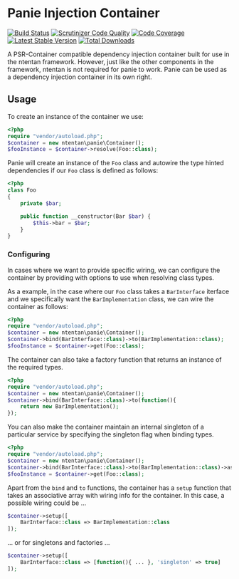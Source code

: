 Panie Injection Container
=========================
[![Build Status](https://travis-ci.org/ntentan/panie.svg)](https://travis-ci.org/ntentan/atiaa)
[![Scrutinizer Code Quality](https://scrutinizer-ci.com/g/ntentan/panie/badges/quality-score.png?b=master)](https://scrutinizer-ci.com/g/ntentan/panie/?branch=master)
[![Code Coverage](https://scrutinizer-ci.com/g/ntentan/panie/badges/coverage.png?b=master)](https://scrutinizer-ci.com/g/ntentan/panie/?branch=master)
[![Latest Stable Version](https://poser.pugx.org/ntentan/panie/version.svg)](https://packagist.org/packages/ntentan/panie)
[![Total Downloads](https://poser.pugx.org/ntentan/panie/downloads.svg)](https://packagist.org/packages/ntentan/panie)

A PSR-Container compatible dependency injection container built for use in the ntentan framework. However, just like the other components in the framework, ntentan is not required for panie to work. Panie can be used as a dependency injection container in its own right.

Usage
-----
To create an instance of the container we use:
````php
<?php
require "vendor/autoload.php";
$container = new ntentan\panie\Container();
$fooInstance = $container->resolve(Foo::class);
````
Panie will create an instance of the `Foo` class and autowire the type hinted dependencies if our `Foo` class is defined as follows:

````php
<?php
class Foo
{
    private $bar;

    public function __constructor(Bar $bar) {
        $this->bar = $bar;
    }
}
````

### Configuring
In cases where we want to provide specific wiring, we can configure the container by providing with options to use when resolving class types.

As a example, in the case where our `Foo` class takes a `BarInterface` iterface and we specifically want the `BarImplementation` class, we can wire the container as follows:

````php
<?php
require "vendor/autoload.php";
$container = new ntentan\panie\Container();
$container->bind(BarInterface::class)->to(BarImplementation::class);
$fooInstance = $container->get(Foo::class);
````

The container can also take a factory function that returns an instance of the required types. 

````php
<?php
require "vendor/autoload.php";
$container = new ntentan\panie\Container();
$container->bind(BarInterface::class)->to(function(){
    return new BarImplementation();
});
````

You can also make the container maintain an internal singleton of a particular service by specifying the singleton flag when binding types.

````php
<?php
require "vendor/autoload.php";
$container = new ntentan\panie\Container();
$container->bind(BarInterface::class)->to(BarImplementation::class)->asSingleton();
$fooInstance = $container->get(Foo::class);
````

Apart from the `bind` and `to` functions, the container has a `setup` function that takes an associative array with wiring info for the container. In this case, a possible wiring could be ...

````php
$container->setup([
    BarInterface::class => BarImplementation::class
]);
````

... or for singletons and factories ...

````php
$container->setup([
    BarInterface::class => [function(){ ... }, 'singleton' => true]
]);
````

